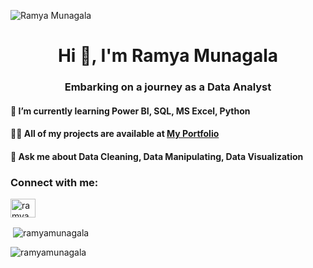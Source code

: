 ![Ramya Munagala](https://github.com/Ramya7102/Ramya7102/assets/139358778/e259de72-fed4-4c95-a887-1aa0bc301b69)
  
  <h1 align="center"> Hi  👋, I'm Ramya Munagala
  <h3 align="center">Embarking on a journey as a Data Analyst

#### 🌱 I’m currently learning Power BI, SQL, MS Excel, Python 
#### 👨‍💻 All of my projects are available at  [My Portfolio](https://ramya-munagala.super.site/)
#### 💬 Ask me about Data Cleaning, Data Manipulating, Data Visualization

<h3 align="left">Connect with me:</h3>
<p align="left">
<a href="https://www.linkedin.com/in/ramya-m-data-analyst/" target="blank"><img align="center" src="https://raw.githubusercontent.com/rahuldkjain/github-profile-readme-generator/master/src/images/icons/Social/linked-in-alt.svg" alt="ramya munagala" height="30" width="40" /></a>
</p>
<p>&nbsp;<img align="center" src="https://github-readme-stats.vercel.app/api?username=ramyamunagala&show_icons=true&locale=en" alt="ramyamunagala" /></p>

<p><img align="center" src="https://github-readme-streak-stats.herokuapp.com/?user=ramyamunagala&" alt="ramyamunagala" /></p>
